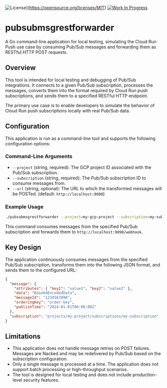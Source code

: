 ![License](https://img.shields.io/badge/license-MIT-blue)](https://opensource.org/licenses/MIT) [![Work In Progress](https://img.shields.io/badge/Status-Work%20In%20Progress-yellow)](https://guide.unitvectorylabs.com/bestpractices/status/#work-in-progress)

# pubsubmsgrestforwarder

A Go command-line application for local testing, simulating the Cloud Run Push use case by consuming Pub/Sub messages and forwarding them as RESTful HTTP POST requests.

## Overview

This tool is intended for local testing and debugging of Pub/Sub integrations. It connects to a given Pub/Sub subscription, processes the messages, converts them into the format required by Cloud Run push subscriptions, and sends them to a specified RESTful HTTP endpoint.

The primary use case is to enable developers to simulate the behavior of Cloud Run push subscriptions locally with real Pub/Sub data.

## Configuration

This application is run as a command-line tool and supports the following configuration options:

### Command-Line Arguments

- `--project` (string, required): The GCP project ID associated with the Pub/Sub subscription.
- `--subscription` (string, required): The Pub/Sub subscription ID to consume messages from.
- `--url` (string, optional): The URL to which the transformed messages will be POSTed. (default: `http://localhost:8080`)

### Example Usage

```bash
./pubsubmsgrestforwarder --project=my-gcp-project --subscription=my-subscription-id --url=http://localhost:9090/webhook
```

This command consumes messages from the specified Pub/Sub subscription and forwards them to `http://localhost:9090/webhook`.

## Key Design

The application continuously consumes messages from the specified Pub/Sub subscription, transforms them into the following JSON format, and sends them to the configured URL:

```json
{
  "message": {
    "attributes": { "key1": "value1", "key2": "value2" },
    "data": "Base64EncodedData",
    "messageId": "1234567890",
    "orderingKey": "order-key",
    "publishTime": "2024-01-01T00:00:00Z"
  },
  "subscription": "projects/my-project/subscriptions/my-subscription"
}
```

## Limitations

- This application does not handle message retries on POST failures. Messages are Nacked and may be redelivered by Pub/Sub based on the subscription configuration.
- Only a single message is processed at a time. The application does not support batch processing or high-throughput scenarios.
- The tool is designed for local testing and does not include production-level security features.
